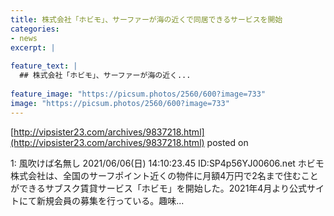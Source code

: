 ```yaml
---
title: 株式会社「ホビモ」、サーファーが海の近くで同居できるサービスを開始
categories:
- news
excerpt: |
  
feature_text: |
  ## 株式会社「ホビモ」、サーファーが海の近く...
  
feature_image: "https://picsum.photos/2560/600?image=733"
image: "https://picsum.photos/2560/600?image=733"
---
```


[http://vipsister23.com/archives/9837218.html](http://vipsister23.com/archives/9837218.html)
posted on 

<!--more-->

1: 風吹けば名無し 2021/06/06(日) 14:10:23.45 ID:SP4p56YJ00606.net ホビモ株式会社は、全国のサーフポイント近くの物件に月額4万円で2名まで住むことができるサブスク賃貸サービス「ホビモ」を開始した。2021年4月より公式サイトにて新規会員の募集を行っている。趣味...
